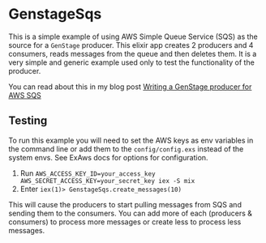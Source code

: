 # GenstageSqs

This is a simple example of using AWS Simple Queue Service (SQS) as the source for a `GenStage` producer. This elixir app creates 2 producers and 4 consumers, reads messages from the queue and then deletes them. It is a very simple and generic example used only to test the functionality of the producer.

You can read about this in my blog post [Writing a GenStage producer for AWS SQS](http://www.tattdcodemonkey.com/blog/2017/2/1/sqs-genstage)


## Testing

To run this example you will need to set the AWS keys as env variables in the command line or add them to the `config/config.exs` instead of the system envs. See ExAws docs for options for configuration.

1. Run `AWS_ACCESS_KEY_ID=your_access_key AWS_SECRET_ACCESS_KEY=your_secret_key iex -S mix`
2. Enter `iex(1)> GenstageSqs.create_messages(10)`

This will cause the producers to start pulling messages from SQS and sending them to the consumers. You can add more of each (producers & consumers) to process more messages or create less to process less messages.
